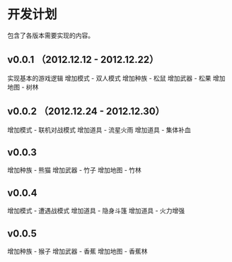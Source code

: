 开发计划
=======

包含了各版本需要实现的内容。

## v0.0.1 （2012.12.12 - 2012.12.22）
实现基本的游戏逻辑
增加模式 - 双人模式
增加种族 - 松鼠
增加武器 - 松果
增加地图 - 树林

## v0.0.2 （2012.12.24 - 2012.12.30）
增加模式 - 联机对战模式
增加道具 - 流星火雨
增加道具 - 集体补血

## v0.0.3
增加种族 - 熊猫
增加武器 - 竹子
增加地图 - 竹林

## v0.0.4
增加模式 - 遭遇战模式
增加道具 - 隐身斗篷
增加道具 - 火力增强

## v0.0.5
增加种族 - 猴子
增加武器 - 香蕉
增加地图 - 香蕉林